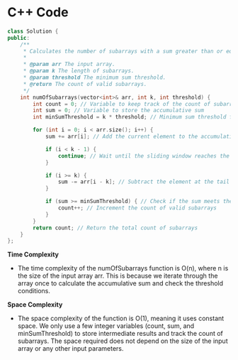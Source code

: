 # C++ Code

```cpp
class Solution {
public:
    /**
     * Calculates the number of subarrays with a sum greater than or equal to the specified threshold.
     * 
     * @param arr The input array.
     * @param k The length of subarrays.
     * @param threshold The minimum sum threshold.
     * @return The count of valid subarrays.
     */
    int numOfSubarrays(vector<int>& arr, int k, int threshold) {
        int count = 0; // Variable to keep track of the count of subarrays
        int sum = 0; // Variable to store the accumulative sum
        int minSumThreshold = k * threshold; // Minimum sum threshold for subarrays of length k (sliding window)

        for (int i = 0; i < arr.size(); i++) {
            sum += arr[i]; // Add the current element to the accumulative sum (add head)

            if (i < k - 1) {
                continue; // Wait until the sliding window reaches the threshold size
            }

            if (i >= k) {
                sum -= arr[i - k]; // Subtract the element at the tail from the accumulative sum
            }

            if (sum >= minSumThreshold) { // Check if the sum meets the threshold
                count++; // Increment the count of valid subarrays
            }
        }
        return count; // Return the total count of subarrays
    }
};
```
**Time Complexity**
- The time complexity of the numOfSubarrays function is O(n), where n is the size of the input array arr. This is because we iterate through the array once to calculate the accumulative sum and check the threshold conditions.

**Space Complexity**
- The space complexity of the function is O(1), meaning it uses constant space. We only use a few integer variables (count, sum, and minSumThreshold) to store intermediate results and track the count of subarrays. The space required does not depend on the size of the input array or any other input parameters.
